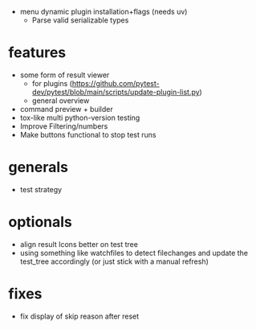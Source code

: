- menu dynamic plugin installation+flags (needs uv)
    - Parse valid serializable types

# features
- some form of result viewer
    - for plugins (https://github.com/pytest-dev/pytest/blob/main/scripts/update-plugin-list.py)
    - general overview
- command preview + builder
- tox-like multi python-version testing
- Improve Filtering/numbers
- Make buttons functional to stop test runs

# generals
- test strategy

# optionals
- align result Icons better on test tree
- using something like watchfiles to detect filechanges and
update the test_tree accordingly (or just stick with a manual refresh)

# fixes
- fix display of skip reason after reset
